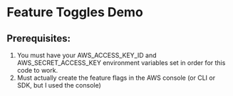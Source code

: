 # Feature Toggles Demo
## Prerequisites:
1. You must have your AWS_ACCESS_KEY_ID and AWS_SECRET_ACCESS_KEY 
environment variables set in order for this code to work. 
2. Must actually create the feature flags in the AWS console (or CLI or 
SDK, but I used the console)
